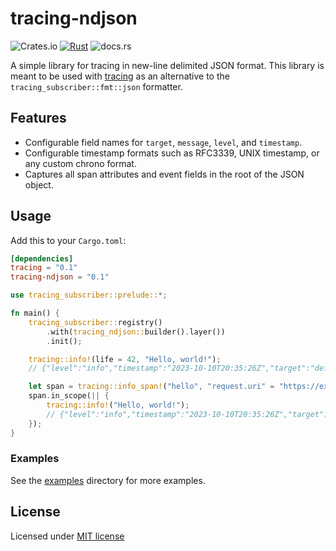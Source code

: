 # tracing-ndjson

![Crates.io](https://img.shields.io/crates/v/tracing-ndjson)
[![Rust](https://github.com/cmackenzie1/tracing-ndjson/actions/workflows/rust.yml/badge.svg)](https://github.com/cmackenzie1/tracing-ndjson/actions/workflows/rust.yml)
![docs.rs](https://img.shields.io/docsrs/tracing-ndjson)


A simple library for tracing in new-line delimited JSON format. This library is meant to be used with [tracing](https://github.com/tokio-rs/tracing) as an alternative to the `tracing_subscriber::fmt::json` formatter.

## Features

- Configurable field names for `target`, `message`, `level`, and `timestamp`.
- Configurable timestamp formats such as RFC3339, UNIX timestamp, or any custom chrono format.
- Captures all span attributes and event fields in the root of the JSON object.

## Usage

Add this to your `Cargo.toml`:

```toml
[dependencies]
tracing = "0.1"
tracing-ndjson = "0.1"
```

```rust
use tracing_subscriber::prelude::*;

fn main() {
    tracing_subscriber::registry()
        .with(tracing_ndjson::builder().layer())
        .init();

    tracing::info!(life = 42, "Hello, world!");
    // {"level":"info","timestamp":"2023-10-10T20:35:26Z","target":"defaults","message":"Hello, world!","life":42}

    let span = tracing::info_span!("hello", "request.uri" = "https://example.com");
    span.in_scope(|| {
        tracing::info!("Hello, world!");
        // {"level":"info","timestamp":"2023-10-10T20:35:26Z","target":"defaults","message":"Hello, world!","request.uri":"https://example.com"}
    });
}
```

### Examples

See the [examples](./examples) directory for more examples.

## License

Licensed under [MIT license](./LICENSE)
